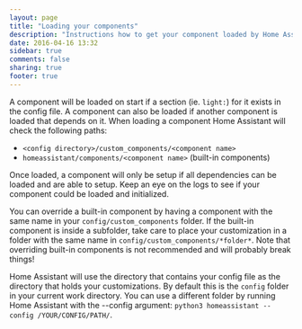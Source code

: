 ```yaml
---
layout: page
title: "Loading your components"
description: "Instructions how to get your component loaded by Home Assistant."
date: 2016-04-16 13:32
sidebar: true
comments: false
sharing: true
footer: true
---
```


A component will be loaded on start if a section (ie. `light:`) for it exists in the config file. A component can also be loaded if another component is loaded that depends on it. When loading a component Home Assistant will check the following paths:

 * `<config directory>/custom_components/<component name>`
 * `homeassistant/components/<component name>` (built-in components)

Once loaded, a component will only be setup if all dependencies can be loaded and are able to setup. Keep an eye on the logs to see if your component could be loaded and initialized.

<p class='note warning'>
You can override a built-in component by having a component with the same name in your <code>config/custom_components</code> folder. If the built-in component is inside a subfolder, take care to place your customization in a folder with the same name in <code>config/custom_components/*folder*</code>. Note that overriding built-in components is not recommended and will probably break things!
</p>

<p class='note'>
Home Assistant will use the directory that contains your config file as the directory that holds your customizations. By default this is the <code>config</code> folder in your current work directory. You can use a different folder by running Home Assistant with the --config argument: <code>python3 homeassistant --config /YOUR/CONFIG/PATH/</code>.
</p>
